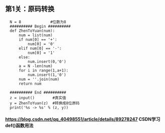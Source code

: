 ##  第1关：原码转换  ##


      N = 8             #位数为8
      ########## Begin ##########
      def ZhenToYuan(num):
          num = list(num)
          if num[0] == '+':
              num[0] = '0'
          elif num[0] == '-':
              num[0] = '1'
          else:
              num.insert(0,'0')
          a = N -len(num)
          for i in range(1,a+1):
              num.insert(1,'0')
          num = ''.join(num)
          return num

      ########## End ##########
      z = input()        #真实值
      y = ZhenToYuan(z)  #转换成8位原码
      print('%s -> %s' % (z, y))
      
#### https://blog.csdn.net/qq_40498551/article/details/89278247    CSDN学习def()函数用法
